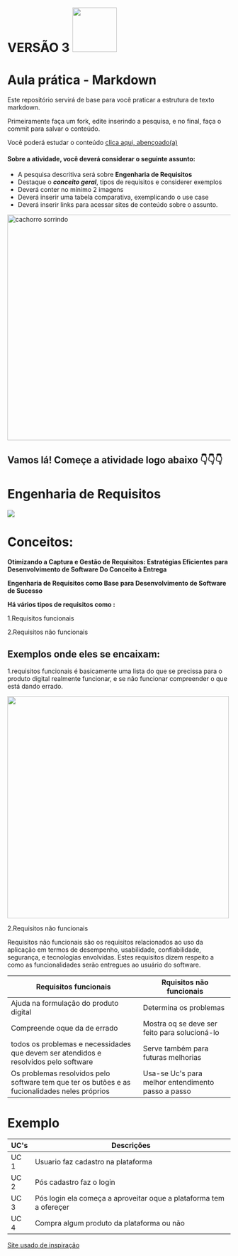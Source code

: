 # VERSÃO 3 <img src="https://img1.picmix.com/output/stamp/normal/1/1/9/4/2564911_52315.gif" width="100px">
# Aula prática - Markdown

Este repositório servirá de base para você praticar a estrutura de texto markdown. 

Primeiramente faça um fork, edite inserindo a pesquisa, e no final, faça o commit para salvar o conteúdo.

Você poderá estudar o conteúdo [clica aqui, abençoado(a)](https://docs.pipz.com/central-de-ajuda/learning-center/guia-basico-de-markdown#open)

#### Sobre a atividade, você deverá considerar o seguinte assunto:

- A pesquisa descritiva será sobre **Engenharia de Requisitos**
- Destaque o **_conceito geral_**, tipos de requisitos e considerer exemplos
- Deverá conter no mínimo 2 imagens
- Deverá inserir uma tabela comparativa, exemplicando o use case
- Deverá inserir links para acessar sites de conteúdo sobre o assunto.

<img src="https://www.patasdacasa.com.br/sites/default/files/styles/webp/public/noticias/2022/02/E-possivel-ver-um-cachorro-sorrindo-descubra-e-saiba-como-identificar.jpg.webp?itok=UYmPTLUx" alt="cachorro sorrindo" width="508px">


## Vamos lá! Começe a atividade logo abaixo 👇👇👇
<h1>Engenharia de Requisitos</h1>
<img src="https://cdn-icons-png.flaticon.com/512/4370/4370758.png" "width="400px">
<paragrafh>
   <h1> Conceitos:</h1>
</paragrafh>
 

**Otimizando a Captura e Gestão de Requisitos: Estratégias Eficientes para Desenvolvimento de Software Do Conceito à Entrega**

**Engenharia de Requisitos como Base para Desenvolvimento de Software de Sucesso**

**Há vários tipos de requisitos como :**

1.Requisitos funcionais

2.Requisitos não funcionais 
 
 **<h2>Exemplos onde eles se encaixam:</h2>**
1.requisitos funcionais é basicamente uma lista do que se precissa para o produto digital realmente funcionar, e se não funcionar compreender o que está dando errado.

<img src="https://hermes.dio.me/articles/cover/0bd41568-c8f0-4c7b-be81-110c470e499c.png" width="500px">

2.Requisitos não funcionais

Requisitos não funcionais são os requisitos relacionados ao uso da aplicação em termos de desempenho, usabilidade, confiabilidade, segurança, e tecnologias envolvidas. Estes requisitos dizem respeito a como as funcionalidades serão entregues ao usuário do software.

Requisitos funcionais| Rquisitos não funcionais
--------- | ------
Ajuda na formulação do produto digital | Determina os problemas 
Compreende oque da de errado |   Mostra oq se deve ser feito para solucioná-lo
 todos os problemas e necessidades que devem ser atendidos e resolvidos pelo software  | Serve também para futuras melhorias
Os problemas resolvidos pelo software tem que ter os butões e  as fucionalidades neles próprios | Usa-se Uc's para melhor entendimento passo a passo

<h1>Exemplo</h1>
 

UC's  | Descrições
--------- | ------
UC 1 | Usuario faz cadastro na plataforma
UC 2 | Pós cadastro faz o login
UC 3 | Pós login ela começa a aproveitar oque a plataforma tem a ofereçer 
UC 4 | Compra algum produto da plataforma ou não 

[Site usado de inspiração](https://www.mestresdaweb.com.br/tecnologias/requisitos-funcionais-e-nao-funcionais-o-que-sao)
